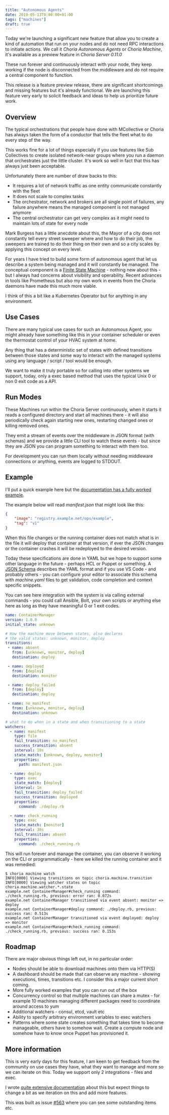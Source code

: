 ```yaml
---
title: "Autonomous Agents"
date: 2019-05-13T9:00:00+01:00
tags: ["machines"]
draft: true
---
```


Today we're launching a significant new feature that allow you to create a kind of automation that run on your nodes and do not need RPC interactions to initiate actions. We call it *Choria Autonomous Agents* or *Choria Machine*, it's available as a preview feature in *Choria Server 0.11.0*

These run forever and continuously interact with your node, they keep working if the node is disconnected from the middleware and do not require a central component to function.

This release is a feature preview release, there are significant shortcomings and missing features but it's already functional. We are launching this feature very early to solicit feedback and ideas to help us prioritize future work.

## Overview

The typical orchestrations that people have done with MCollective or Choria has always taken the form of a conductor that tells the fleet what to do every step of the way.

This works fine for a lot of things especially if you use features like Sub Collectives to create isolated network-near groups where you run a daemon that orchestrates just the little cluster. It's work so well in fact that this has always just been acceptable.

Unfortunately there are number of draw backs to this:

 * It requires a lot of network traffic as one entity communicate constantly with the fleet
 * It does not scale to complex tasks
 * The orchestrator, network and brokers are all single point of failures, any failure anywhere means the managed component is not managed anymore
 * The central orchestrator can get very complex as it might need to maintain lots of state for every node

Mark Burgess has a little anecdote about this, the Mayor of a city does not constantly tell every street sweeper where and how to do their job, the sweepers are trained to do their thing on their own and so a city scales by applying this concept on every level.

For years I have tried to build some form of autonomous agent that let us describe a system being managed and it will constantly be managed. The conceptual component is a [Finite State Machine](https://en.wikipedia.org/wiki/Finite-state_machine) - nothing new about this - but I always had concerns about visibility and operability. Recent advances in tools like Prometheus but also my own work in events from the Choria daemons have made this much more viable.

I think of this a bit like a Kubernetes Operator but for anything in any environment.

<!--more-->
## Use Cases

There are many typical use cases for such an Autonomous Agent, you might already have something like this in your container scheduler or even the thermostat control of your HVAC system at home.

Any thing that has a deterministic set of states with defined transitions between those states and some way to interact with the managed systems using any language / script / tool would be enough.

We want to make it truly portable so for calling into other systems we support, today, only a exec based method that uses the typical Unix 0 or non 0 exit code as a API.

## Run Modes

These Machines run within the Choria Server continuously, when it starts it reads a configured directory and start all machines there - it will also periodically check again starting new ones, restarting changed ones or killing removed ones.

They emit a stream of events over the middleware in JSON format (with schemas) and we provide a little CLI tool to watch these events - but since they are JSON you can program something to interact with them too.

For development you can run them locally without needing middleware connections or anything, events are logged to STDOUT.

## Example

I'll put a quick example here but the [documentation has a fully worked example](https://choria.io/docs/autoagents/example/).

The example below will read *manifest.json* that might look like this:

```json
{
    "image": "registry.example.net/ops/example",
    "tag": "v1"
}
```

When this file changes or the running container does not match what is in the file it will deploy that container at that version, if ever the JSON changes or the container crashes it will be redeployed to the desired version.

Today these specifications are done in YAML but we hope to support some other language in the future - perhaps HCL or Puppet or something. A [JSON Schema](https://choria.io/schemas/choria/machine/v1/manifest.json) describes the YAML format and if you use VS Code - and probably others - you can configure your editor to associate this schema with *machine.yaml* files to get validation, code completion and context specific snippets.

You can see here integration with the system is via calling external commands - you could call Ansible, Bolt, your own scripts or anything else here as long as they have meaningful 0 or 1 exit codes.

```yaml
name: ContainerManager
version: 1.0.0
initial_state: unknown

# How the machine move between states, also declares
# the valid states: unknown, monitor, deploy
transitions:
 - name: absent
   from: [unknown, monitor, deploy]
   destination: deploy

 - name: deployed
   from: [deploy]
   destination: monitor

 - name: deploy_failed
   from: [deploy]
   destination: deploy

 - name: no_manifest
   from: [unknown, monitor, deploy]
   destination: unknown

# what to do when in a state and when transitioning to a state
watchers:
  - name: manifest
    type: file
    fail_transition: no_manifest
    success_transition: absent
    interval: 10s
    state_match: [unknown, deploy, monitor]
    properties:
      path: manifest.json

  - name: deploy
    type: exec
    state_match: [deploy]
    interval: 1m
    fail_transition: deploy_failed
    success_transition: deployed
    properties:
      command: ./deploy.rb

  - name: check_running
    type: exec
    state_match: [monitor]
    interval: 30s
    fail_transition: absent
    properties:
      command: ./check_running.rb
```

This will run forever and manage the container, you can observe it working on the CLI or programmatically - here we killed the running container and it was remedied:

```nohighlight
$ choria machine watch
INFO[0000] Viewing transitions on topic choria.machine.transition
INFO[0000] Viewing watcher states on topic choria.machine.watcher.*.state
example.net ContainerManager#check_running command: ./check_running.rb, previous: error ran: 0.072s
example.net ContainerManager transitioned via event absent: monitor => deploy
example.net ContainerManager#deploy command: ./deploy.rb, previous: success ran: 0.513s
example.net ContainerManager transitioned via event deployed: deploy => monitor
example.net ContainerManager#check_running command: ./check_running.rb, previous: success ran: 0.153s
```

## Roadmap

There are major obvious things left out, in no particular order:

 * Nodes should be able to download machines onto them via HTTP(S)
 * A dashboard should be made that can observe any machine - showing executions, times, transitions etc. I consider this a major current short coming.
 * More fully worked examples that you can run out of the box
 * Concurrency control so that multiple machines can share a mutex - for example 10 machines managing different packages need to coordinate around access to yum
 * Additional watchers - consul, etcd, vault etc
 * Ability to specify arbitrary environment variables to exec watchers
 * Patterns where some state creates something that takes time to become manageable, others have to somehow wait. Create a compute node and somehow have to know once Puppet has provisioned it.

## More information

This is very early days for this feature, I am keen to get feedback from the community on use cases they have, what they want to manage and more so we can iterate on this. Today we support only 2 integrations - files and exec.

I wrote [quite extensive documentation](https://choria.io/docs/autoagents/) about this but expect things to change a bit as we iteration on this and add more features.

This was built as issue [#563](https://github.com/choria-io/go-choria/issues/563) where you can see some outstanding items etc.
